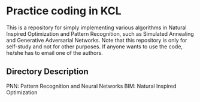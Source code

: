 # Practice coding in KCL
This is a repository for simply implementing various algorithms in Natural Inspired Optimization and Pattern Recognition, such as Simulated Annealing and Generative Adversarial Networks. Note that this repository is only for self-study and not for other purposes. If anyone wants to use the code, he/she has to email one of the authors.
## Directory Description
PNN: Pattern Recognition and Neural Networks
BIM: Natural Inspired Optimization
